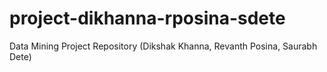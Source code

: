 # project-dikhanna-rposina-sdete
Data Mining Project Repository (Dikshak Khanna, Revanth Posina, Saurabh Dete)
